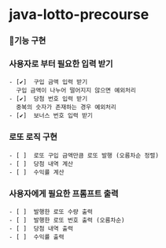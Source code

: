 # java-lotto-precourse

### 🚀기능 구현

### 사용자로 부터 필요한 입력 받기
    - [✔️]  구입 금액 입력 받기   
      구입 금액이 나누어 떨어지지 않으면 예외처리   
    - [✔️]  당첨 번호 입력 받기   
      중복의 숫자가 존재하는 경우 예외처리   
    - [✔️]  보너스 번호 입력 받기
### 로또 로직 구현
    - [ ]  로또 구입 금액만큼 로또 발행 (오름차순 정렬)
    - [ ]  당첨 내역 계산
    - [ ]  수익률 계산
### 사용자에게 필요한 프롬프트 출력
    - [ ]  발행한 로또 수량 출력
    - [ ]  발행한 로또 번호 출력 (오름차순)
    - [ ]  당첨 내역 출력
    - [ ]  수익률 출력